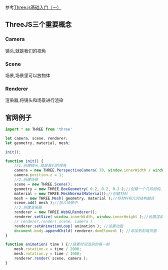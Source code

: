参考[Three.js基础入门（一）](https://juejin.cn/post/7020396322062598181)

## ThreeJS三个重要概念
### Camera
镜头,就是我们的视角

### Scene
场景,场景里可以放物体

### Renderer
渲染器,将镜头和场景进行渲染


## 官网例子
```js
import * as THREE from 'three'

let camera, scene, renderer;
let geometry, material, mesh;

init();

function init() {
    //1.创建镜头,就是我们的视角
    camera = new THREE.PerspectiveCamera( 70, window.innerWidth / window.innerHeight, 0.01, 10 );
    camera.position.z = 1;
    //2.创建场景
    scene = new THREE.Scene();
    geometry = new THREE.BoxGeometry( 0.2, 0.2, 0.2 );//创建一个几何结构,只是一个框架
    material = new THREE.MeshNormalMaterial();//创建材料
    mesh = new THREE.Mesh( geometry, material );//将材料和几何结构融合
    scene.add( mesh );//加入场景中
    //3.创建渲染器
    renderer = new THREE.WebGLRenderer();
    renderer.setSize( window.innerWidth, window.innerHeight );//设置渲染器的大小
    // renderer.render( scene, camera )
    renderer.setAnimationLoop( animation ); //设置动画
    document.body.appendChild( renderer.domElement ); //添加到前端页面
}

function animation( time ) {//随着时间渲染的每一帧
    mesh.rotation.x = time / 2000;
    mesh.rotation.y = time / 1000;
    renderer.render( scene, camera );
}

```